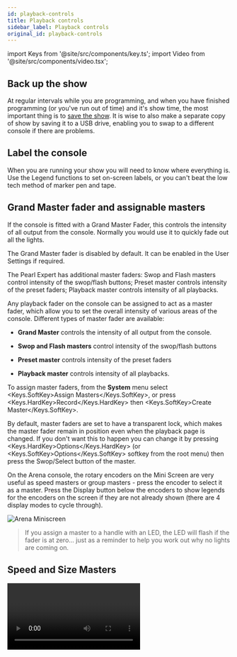 ```yaml
---
id: playback-controls
title: Playback controls
sidebar_label: Playback controls
original_id: playback-controls
---
```


import Keys from '@site/src/components/key.ts';
import Video from '@site/src/components/video.tsx';

## Back up the show

At regular intervals while you are programming, and when you have finished programming (or you've run out of time) and it's show time, the most important thing is to [save the show](../titan-basics/loading-and-saving-shows.md#saving-the-show). It is wise to also make a separate copy of show by saving it to a USB drive, enabling you to swap to a different console if there are
problems.

## Label the console

When you are running your show you will need to know where everything is. Use the Legend functions to set on-screen labels, or you can't beat the low tech method of marker pen and tape.

## Grand Master fader and assignable masters

If the console is fitted with a Grand Master Fader, this controls the intensity of all output from the console. Normally you would use it to quickly fade out all the lights.

The Grand Master fader is disabled by default. It can be enabled in the User Settings if required.

The Pearl Expert has additional master faders: Swop and Flash masters control intensity of the swop/flash buttons; Preset master controls intensity of the preset faders; Playback master controls intensity of all playbacks.

Any playback fader on the console can be assigned to act as a master fader, which allow you to set the overall intensity of various areas of the console. Different types of master fader are available:

-   <strong>Grand Master</strong> controls the intensity of all output from the console.

-   <strong>Swop and Flash masters</strong> control intensity of the swop/flash buttons

-   <strong>Preset master</strong> controls intensity of the preset faders

-   <strong>Playback master</strong> controls intensity of all playbacks.

To assign master faders, from the <strong>System</strong> menu select <Keys.SoftKey>Assign Masters</Keys.SoftKey>, or press <Keys.HardKey>Record</Keys.HardKey> then <Keys.SoftKey>Create Master</Keys.SoftKey>.

By default, master faders are set to have a transparent lock, which makes the master fader remain in position even when the playback page is
changed. If you don\'t want this to happen you can change it by pressing <Keys.HardKey>Options</Keys.HardKey> (or <Keys.SoftKey>Options</Keys.SoftKey> softkey from the root menu) then press the Swop/Select button of the master.

On the Arena console, the rotary encoders on the Mini Screen are very useful as speed masters or group masters - press the encoder to select
it as a master. Press the Display button below the encoders to show legends for the encoders on the screen if they are not already shown
(there are 4 display modes to cycle through).

![Arena Miniscreen](/docs/images/Arena-Miniscreen.png)

>  If you assign a master to a handle with an LED, the LED will flash if the fader is at zero... just as a reminder to help you work out why no lights are coming on.

## Speed and Size Masters

<Video videoId="e5rQAmTCfs0" title="Speed and Size Masters" />

Playbacks can be assigned to a <strong>Speed Master</strong> and/or a <strong>Size Master</strong> which allow you to control the speed and size of shapes or effects stored in a cue (or in the case of chases, to modify the speed of the chase).

There are twelve possible Speed Masters and four Size Masters which allow you to separately control the parameters of different playbacks, if you need to – for example Rate Master 1 could be assigned to control position shapes, Rate Master 2 to dimmer shapes, and so on.

A playback is assigned to a Speed/Size Master by pressing <Keys.SoftKey>Effects</Keys.SoftKey> then <Keys.SoftKey>Speed Source</Keys.SoftKey> or <Keys.SoftKey>Size Source</Keys.SoftKey> in the playback Options. The following speed sources are available:

-   Free Run (default - no Speed Master. Effect runs at programmed speed)

-   BPM 1-8 (override the local speed with a fixed value from the master)

-   Rate 1-4 (proportionally modify the local speed using the master)

-   LocalClock - the playback is set to Tap Tempo mode and all other speed settings are ignored. Using Key Profiles you can assign one of the playback buttons to <Keys.SoftKey>Tap Tempo</Keys.SoftKey> mode, and then set the effect speed by tapping the button. Effects will synchronise to the tap.

There is also a <strong>Rate Grand Master</strong> which, if used, proportionally controls the speed of any effect or chase (whether or not they have a BPM or rate master assigned).

To use Speed or Size Masters you will need to assign some handles on the console to act as the Master faders:

1.	Press <Keys.HardKey>Record</Keys.HardKey>.

2.	Press <Keys.SoftKey>Create Master</Keys.SoftKey>.

3. 	From the softkeys select the type of master you want to create.

4.	Press the <strong>Select</strong> button of the handle you want to be the master. 

-	On Pearl Expert or Tiger Touch 1, press <Keys.HardKey>Avo</Keys.HardKey> and <Keys.HardKey>Disk</Keys.HardKey> together to switch the console to System mode and select <Keys.SoftKey>Assign Masters</Keys.SoftKey>. 

-	Special key profile options are available to set what the buttons do on Speed Masters, BPM Masters default to Tap Tempo.

Speed or Size masters can have various scales, 0-100%, 0-200% and so on. A 0-200% scale would allow you to slow down and speed up the speed to double the programmed setting. Scales are set in normal (non-system) mode by pressing <Keys.HardKey>Options</Keys.HardKey> (or <Keys.SoftKey>Options</Keys.SoftKey> softkey) then press the Select button of the master.

### BPM master options

BPM masters can have multipliers or dividers set which allows you to vary how the tapped speed relates to the effect speed. To modify the options, press <Keys.HardKey>Options</Keys.HardKey> (or <Keys.SoftKey>Options</Keys.SoftKey> softkey) at the top level menu then press the blue button of the BPM master.

Normally the BPM master fader sets the BPM, and the multiplier is shown below. Tapping the blue button will also set the BPM or you can enter BPM on the keypad and press the blue button of the master to set it. This is how a BPM master looks
with the BPM set by the fader:
![BPM Master on playback](/docs/images/BPM-Master-on-playback.png)   

The <Keys.SoftKey>BPM On Fader</Keys.SoftKey>/<Keys.SoftKey>Multiplier on Fader</Keys.SoftKey> option sets the master so that the fader now controls the multiplier and the BPM is set by tapping. This is how the master looks when set to Multiplier on Fader:
![BPM Master multiplier on fader](/docs/images/BPM-Master-multiplier-on-fader.png)

The <Keys.SoftKey>Multiplier Scale</Keys.SoftKey> option now allows you to set the range of multipliers/dividers which can be set on the fader -- from x2-/2 to x32-/32.

The <Keys.SoftKey>Keep Multiplier On Tap</Keys.SoftKey>/<Keys.SoftKey>Reset Multiplier On Tap</Keys.SoftKey> option sets whether the multiplier should be reset to "x1" when a new speed is tapped.

In the Times tab of User Settings, there is an option "Compensate for Rate Grand Master" which comes into play if you have assigned a Rate
Grand Master set to less than 100%. If the option is On (default), a tapped tempo will come out at the speed you tapped and will not be scaled by the Rate Grand Master. If the option is Off, when you tap a
tempo, it would then be scaled down by the Rate Grand Master.

### Adjusting masters using the wheels

You can adjust Intensity, Size, Rate and BPM masters from the wheels by pressing <Keys.SoftKey>Connect</Keys.SoftKey> followed by the blue button of the master. This is useful for making fine adjustments to the setting of a master. For a BPM master you can also adjust "Edge Sync" which allows you to nudge the synchronisation forwards or backwards.

While a wheel is connected you can touch up or down in the wheel display area to nudge the value up or down. Pressing the <Keys.HardKey>@</Keys.HardKey> button for the
wheel opens a softkey menu where you can input a numerical value or <Keys.SoftKey>Release</Keys.SoftKey> the speed and multiplier to default values.

> Using [Key Profiles](../system-settings/key-profiles.md) you can set one of the buttons of the master to act as the "Connect" button.

## Playback Groups

Playbacks can be assigned to groups. This allows you to create a set of playbacks which automatically switch off other playbacks in the same group. This can be useful when you have playbacks on executor buttons so only the most recent playback stays active, or to make life easier when busking so you don’t end up with lots of playbacks fired which have superseded each other.
See section [Playback Groups](../cues/playback-groups.md)  for more details.


## Fixture Group Masters

You can assign a fader to control the master intensity of each fixture group. To do this you simply save (or move) the group button to a handle
with a fader.

The blue button will then select fixtures in the group and holding the blue button gives you softkey options to filter the selection according to a pattern.

Press <Keys.HardKey>Options</Keys.HardKey> (or <Keys.SoftKey>Options</Keys.SoftKey> softkey) and then the blue select button above the fader to set the fader mode to the following:

-   Scale master (proportional control). Scale masters can be set to variable scales of 100%, 200%, 400%, 600% and 1000%. The higher settings allow you to increase an intensity above its recorded level.

-   HTP (override level if higher than current output)

-   Limit (sets hard limit)

-   Take Over (place fixture and its intensity in programmer when level matched)

-   Disabled (ignore fader)

If the playback fader has a display area on the screen, the level and
mode of the master will be shown.

![Group Master](/docs/images/Group-Master.png)

When a group master is set to disabled or moved to a handle without a fader, it will become locked at the current fader level. Re-enable or move back to a fader to adjust the level.

Using [Key Profiles](../system-settings/key-profiles.md), you can set different behaviour for the buttons of a group master -- the blue and grey buttons if it is on a fader handle, or the touch button if it's on screen.

-   Flash Fixtures -- flashes the dimmer level of fixtures in the group to the level set by the group master fader, while the button is held

-   Timed Flash -- as above, but fade in and out using fade times set using the "Edit Times" option for the group master

-   Flash Master -- flashes the group master fader to full

-   Timed Flash Master -- as above, but fade in and out using fade times

-   Swop fixtures -- like Flash Fixtures, but turn off all other fixtures that aren't in the group

If a Flash Master is configured, this will also master the group flash.

> You can release all masters by pressing <Keys.HardKey>Release</Keys.HardKey> then <Keys.SoftKey>Release All Masters</Keys.SoftKey>. This can be useful if something is being controlled by a master but you are not sure where it is.

## Scene Master

<Video videoId="zn_jd1zba7E" title="Scene Masters" />

The Scene Master allows you to preset an output state by firing a number of playbacks or making live changes, using the visualiser to see the effects but without anything happening on stage. When you are ready for the new state, you fade the Scene Master fader to the other end of its travel and the new state is output.

You assign a handle to be Scene Master by pressing <Keys.HardKey>Record</Keys.HardKey> then <Keys.SoftKey>Create Master</Keys.SoftKey> (or from the <Keys.SoftKey>Assign Masters</Keys.SoftKey> button on the <strong>System</strong> menu). The Scene Master is set to Live mode by default which means that all changes are immediately output as usual.

![Scene Master (Live)](/docs/images/Scene-Master-Live.png)

To enter preset mode, press the blue button of the Scene Master. The display above the master will show "Preset" and the background turns purple.

![Scene Master (Preset)](/docs/images/Scene-Master-Preset.png)

Now any changes you make -- firing playbacks, stepping cue lists, applying palettes and so on -- will only be shown on the visualiser. Everything you change for the preset will also turn purple on its display.

When you fade the Scene Master the state you preset will be faded to the output. If times are programmed for cues or palettes they will also run. Once the fader has reached the end of the travel, the new state is "committed" to the output, or you can press the grey button to manually commit the new state.

Normally the Scene Master will auto-reverse so you can just keep
presetting new states, moving the fader alternately up and down. You can
also set it to require you to move it back to zero each time. Press
<Keys.HardKey>Options</Keys.HardKey> (or <Keys.SoftKey>Options</Keys.SoftKey> softkey) then the Select button of the master. The options
are:

-   <Keys.SoftKey>Auto Commit and Invert</Keys.SoftKey> Commits the changes once the fader has
    reached the end of travel. You can then preset a new state and fade
    the fader the other way to output it.

-   <Keys.SoftKey>Auto Commit</Keys.SoftKey> You always have to fade from 0 to 100% to output the
    new state. The changes are committed at 100% and you then have to
    lower the fader to 0% to preset the next state.

-   <Keys.SoftKey>Manual Commit</Keys.SoftKey> The new state does not commit at 100% and if you
    move the fader back to 0 the output state will go back to what it
    was before. You need to manually commit the changes using the grey
    button (the button can be changed using Key Profiles).

A Scene Master can also be set on executor buttons or touch buttons in
the Playbacks workspace. In this case, hold <Keys.HardKey>Avo</Keys.HardKey> (or Release) and
press the button to enter or exit preset mode, and press the button on
its own to commit the preset to the output, You can view the state of
the Master by opening the Static Playbacks workspace.

You can assign the buttons to do different things using Key Profiles --
the options are Exit scene mode, Enter scene mode, Commit changes,
Commit changes and exit scene mode, Enter or Exit scene mode, Enter or
commit scene mode.

- On Pearl Expert and Tiger Touch 1, you set a handle to Scene Master by switching to System mode using <Keys.HardKey>Avo</Keys.HardKey> and <Keys.HardKey>Disk</Keys.HardKey> together, then select <Keys.SoftKey>Assign Masters</Keys.SoftKey>. 

## Flash and swop buttons

The Flash and Swop buttons on a playback fader may be used at any time
to flash and solo cues and chases. The Flash button adds the playback
into the current output, the Swop button turns off all other output.
The Flash button can also be set to Timed Flash which will use the
pre-programmed timings of the cue when flashing -- for normal flash mode
the timings are ignored.

You can reallocate the functions of the Flash and Swop/Select buttons on
the console using [Key Profiles](../system-settings/key-profiles.md). A useful
alternative function is Preload which allows you to pre-position the
attributes of the fixtures before you raise the playback fader, which is
handy for avoiding unwanted movements (any fixtures which are already
active in another playback will not change when you use Preload). You
can also allocate Go and Stop buttons for cue lists and chases. To
quickly change the key profile, hold <Keys.HardKey>Avo</Keys.HardKey> and press <Keys.SoftKey>Edit Key
Profile</Keys.SoftKey>. The Sapphire Touch also has a configurable Black button for
each fader, and a virtual fader (on the touch screen) can also have a black button.

![Playback Faders with key profiles applied](/docs/images/Playback-Faders-with-key-profiles-applied.png)

The screen relating to each playback fader
shows the allocated function of the blue and grey buttons.

## Playback priority

[You can set playbacks to high priority](../cues/playback-options.md#playback-tab) if you do not want them to be
overridden by other playbacks using the same fixtures. For example, if
you have a couple of fixtures acting as a spotlight, but they are also
programmed into some colour washes, you probably want the spotlight cue
to take priority over the colour washes.

## Virtual faders

If you need more playbacks and you're happy to operate them on a touchscreen fader, you can use the
Virtual Faders workspace window (double press <Keys.HardKey>Open/View</Keys.HardKey> then press <Keys.SoftKey>Virtual Faders</Keys.SoftKey> from the window
select buttons). 
This provides 10 more paged faders which work exactly the same as the hardware playback faders. 
A roller display at the left side allows you to select different pages.

![Virtual playbacks window](/docs/images/Virtual-Faders.png)

Press the <Keys.ContextKey>Cog</Keys.ContextKey> button at the top of the screen to

- Show or hide the page select roller

- Show or hide the blue, grey and black buttons

- Set how many faders are shown per page. This can be set to 5, 10 or 15 to match the playback fader
layout on the console hardware.

## Preset playbacks (Tiger Touch only)

On the Tiger Touch, as well as the 10 playback faders across the bottom
of the console, there are 10 further playbacks on the top right of the
console. These are not affected by the playback page buttons and so are
useful for memories you use a lot, such as par can washes, basic stage
illumination or smoke machines.

You can switch to different pages for the preset playbacks using a
factory-preloaded macro in two of the Macro/Executor buttons. This macro
is loaded with the Personality Library, if you do not see the page
macros you need to update the library.

## Locking a playback onto the same handle on every page

Sometimes you might want to keep a playback accessible on a handle no
matter which page you are on. The <Keys.SoftKey>Handle Paging</Keys.SoftKey> option in the
<Keys.SoftKey>Options</Keys.SoftKey> menu lets you do that without having to copy the
playback onto multiple pages.

- <Keys.SoftKey>Locked</Keys.SoftKey> ensures the playback always appears on that handle no matter
what page is selected. Any other playbacks programmed on that handle on
other pages will not be accessible.

- <Keys.SoftKey>Transparent Lock</Keys.SoftKey> means the playback will appear on the current page
only if the handle is empty on that page. If the handle is in use on the
new page, then that playback will appear instead of the locked one. This
can be useful if you only need the locked playback to appear on certain
pages but wish to reuse the handle on other pages.

You can also lock Palettes stored on the grey handle buttons, and macros
stored on the macro/executor buttons which is useful with the Macro page
change buttons.

Lock options are also available for master faders.

## Viewing active playbacks

The Active Playbacks window shows details of which playbacks are active.
This provides an easy way to see what is currently running. To open this
window double press <Keys.HardKey>View/Open</Keys.HardKey> then select <Keys.SoftKey>Active Playbacks</Keys.SoftKey>, or use the
shortcut <Keys.HardKey>View/Open</Keys.HardKey> + <Keys.HardKey>Off</Keys.HardKey>.

The top line of the button shows the page number and tells you where on
the desk the playback is stored. The second line shows the legend, and
the third line shows which attributes are affected by the playback.

![Active Playbacks Windown](/docs/images/Active-Playbacks-Window.png)

Click on a playback to instantly kill it. You can also press <Keys.SoftKey>Playback
Options</Keys.SoftKey> followed by the playback in this window to change parameters
of the playback.

## Blind mode

If you want to program palettes or cues using the visualiser without
affecting the look on the stage, you can set the console to Blind mode.
Just press the <Keys.HardKey>Blind</Keys.HardKey> button (on consoles which don't have a
dedicated button, hold down the <Keys.HardKey>Avo</Keys.HardKey> button and select <Keys.SoftKey>Blind</Keys.SoftKey>).

To preview a playback, you need to set the playback into Blind mode --
hold the <Keys.HardKey>Blind</Keys.HardKey> button and press the playback select button. Repeat
this to restore the playback to Live mode. You can also set Blind mode
in playback Options.

You can convert Blind output to Live output with a fade. This is useful
to set up a live state in blind mode then output it without having to
save to a playback. It also allows you to select multiple palettes then
fade to them all at once. (Scene Master is probably an easier way of
doing this however).

To convert blind to live, type a number to set fade time then press the
<Keys.HardKey>Blind</Keys.HardKey> button.

If any attribute fade times have been set in the programmer, these will
be used instead of the fade time you type.

## Busking with palettes

If you have not had as much programming time as you would have liked,
you might need to make up some additional effects during the show. This
is sometimes called "busking", and is where the fun starts!

You can create instant variations by recalling palette values to modify
your existing cues. Palette values can have fade times saved with them,
or you can set a fade at show time for added effect.

1. Select some fixtures which are already in use on stage.

2. Type "2" (or any time, in seconds) on the numeric keypad.

3. Touch a Palette button to recall a palette.

4. The selected fixtures will change to the new palette over a time of
2 seconds.

If the palette contains programmed times, you can change the Key Profile
of the palette button to set whether the programmed times will be used
or not. (Press <Keys.HardKey>Avo</Keys.HardKey> + <Keys.SoftKey>Key Profiles</Keys.SoftKey>, then <Keys.SoftKey>Palettes</Keys.SoftKey> to set
the key profile). Options are <Keys.SoftKey>Palette is fired ignoring its times</Keys.SoftKey> or
<Keys.SoftKey>Palette is fired with its times</Keys.SoftKey>. A time entered
manually as above will always override a programmed time.

When a fade time is entered on the numeric keypad, you can also change
the [Fixture Overlap](../cues/cue-timing.md#fade-times-and-fixture-overlap)
using the <Keys.SoftKey>Overlap</Keys.SoftKey> softkey. This allows you to
create "roll" or "peel" effects when using a series of fixtures. With
overlap=100%, all fixtures change at the same time. If overlap=50%, the
second fixture will not start its fade until the first fixture is half
way (50%) through fading. The order of the fixtures is set by the order
in which you selected them.

If a fade time or an overlap are set this way they are applied only to 
the immediate next palette recall. If you want to use a certain time or
overlap for the next few palette recalls then set the values in the <strong>Palettes menu</strong>: press <Keys.HardKey>Palette</Keys.HardKey>, and set <Keys.SoftKey>Master Time</Keys.SoftKey> and <Keys.SoftKey>Master Overlap</Keys.SoftKey> with the softkeys. Also factory macros are provided
for some most common values, see [Master Time for Palettes](../palettes/timing-with-palettes#master-time-for-palettes).

If you apply a palette as a "Quick Palette" (i.e. without selecting any
fixtures) then it will be overridden by the next cue (so if you fade to
green using a Quick Palette, then fire a cue which sets those fixtures
blue, they will go blue). If you apply a palette after selecting
fixtures, it will go into the programmer and override any subsequent
cues until you press <Keys.HardKey>Clear</Keys.HardKey>.

When programming your palettes, group all the colour palettes in one
area of the console, position palettes in another area, and so on. This
helps you to find them when the show is running and the pressure is on.

If you are lighting a band, make position palettes for every person on
stage so you can spotlight them for those unplanned solos.

You can use the [Off](../controlling-fixtures/using-the-select-buttons-and-wheels.md#clearing-attributes-using-off) function when programming to set some cues to only affect position, and other cues to
set colours, gobos, add shapes, and so on. By combining two or more cues
you can produce a much wider range of effects than if all your cues set
all the attributes. However, for this to work well you need to make sure
you know what attribute is going to be affected by each cue; as if you
fire two "colour only" cues then nothing is going to light up.
